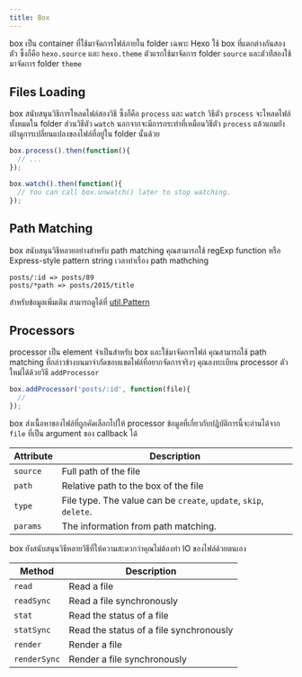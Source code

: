 ```yaml
---
title: Box
---
```

box เป็น container ที่ใช้มาจัดการไฟล์ภายใน folder เฉพาะ Hexo ใช้ box ที่แตกต่างกันสองตัว ซึ้งก็คือ `hexo.source` และ `hexo.theme` ตัวแรกใช้มาจัดการ folder `source` และตัวท่ีสองใช้มาจัดการ folder `theme`

## Files Loading

box สนับสนุนวิธีการโหลดไฟล์สองวิธี ซึ้งก็คือ `process` และ `watch`  วิธีตัว `process` จะโหลดไฟล์ทั้งหมดใน folder ส่วนวิธีตัว  `watch`
นอกจากจะมีการกระทำที่เหมือนวิธีตัว `process` แล้วแถมยังเฝ้าดูการเปลี่ยนแปลงของไฟล์ที่อยู่ใน folder นั้นด้วย

``` js
box.process().then(function(){
  // ...
});

box.watch().then(function(){
  // You can call box.unwatch() later to stop watching.
});
```

## Path Matching

box สนับสนุนวิธีหลายอย่างสำหรับ path matching คุณสามารถใช้ regExp function หรือ Express-style pattern string เวลาทำเรื่อง path mathching

``` plain
posts/:id => posts/89
posts/*path => posts/2015/title
```

สำหรับข้อมูลเพิ่มเติม สามารถดูได้ที่ [util.Pattern]

## Processors

processor เป็น element จำเป็นสำหรับ box และใช้มาจัดการไฟล์ คุณสามารถใช้ path matching  ที่กล่าวข้างบนมาจำกัดขอบแขดไฟล์ที่อยากจัดการจริงๆ คุณลงทะเบียน processor ตัวใหม่ได้ด้วยวิธี `addProcessor`

``` js
box.addProcessor('posts/:id', function(file){
  //
});
```

box ส่งเนื้อหาของไฟล์ที่ถูกคัดเลือกไปให้ processor ข้อมูลที่เกี่ยวกับปฎิบัติการนี้จะอ่านได้จาก `file` ที่เป็น argument ของ callback ได้

Attribute | Description
--- | ---
`source` | Full path of the file
`path` | Relative path to the box of the file
`type` | File type. The value can be `create`, `update`, `skip`, `delete`.
`params` | The information from path matching.

box ยังสนับสนุนวิธีหลายวิธีที่ให้ความสะดวกว่าคุณไม่ต้องทำ IO ของไฟล์ด้วยตนเอง

Method | Description
--- | ---
`read` | Read a file
`readSync` | Read a file synchronously
`stat` | Read the status of a file
`statSync` | Read the status of a file synchronously
`render` | Render a file
`renderSync` | Render a file synchronously

[util.Pattern]: https://github.com/hexojs/hexo-util#patternrule
